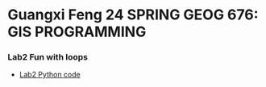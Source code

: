# Guangxi Feng 24 SPRING GEOG 676: GIS PROGRAMMING
### Lab2 Fun with loops


- [Lab2 Python code](Lab_2/lab_2.py)